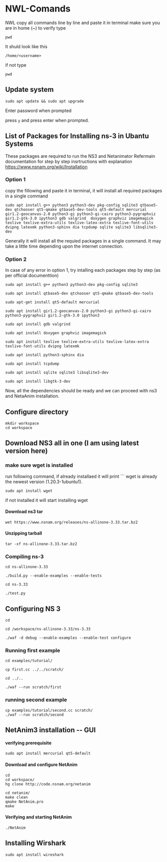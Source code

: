 # NWL-Comands
NWL
copy all commands line by line 
and paste it in terminal
make sure you are in home (~)
to verify type 
```
pwd
```
It shuld look like this

```
/home/<username>
```

if not type

```
pwd
```

## Update system
	
```
sudo apt update && sudo apt upgrade 
```
Enter password when prompted

press ```y``` and press enter when prompted.

## List of Packages for Installing ns-3 in Ubantu Systems
These packages are required to run the NS3 and Netanimator
Refermain documentation for step by step insrtructions with explanation
https://www.nsnam.org/wiki/Installation

### Option 1
copy the fillowing and paste it in terminal, it will install all required packages in a single command

```
sudo apt install g++ python3 python3-dev pkg-config sqlite3 qtbase5-dev qtchooser qt5-qmake qtbase5-dev-tools qt5-default mercurial gir1.2-goocanvas-2.0 python3-gi python3-gi-cairo python3-pygraphviz gir1.2-gtk-3.0 ipython3 gdb valgrind  doxygen graphviz imagemagick texlive texlive-extra-utils texlive-latex-extra texlive-font-utils dvipng latexmk python3-sphinx dia tcpdump sqlite sqlite3 libsqlite3-dev
  ```
Generally it will install all the requied packages in a single command. It may take a little time depending upon the internet connection.

### Option 2
In case of any error in option 1, try intalling each packages step by step (as per official documenttion)


```
sudo apt install g++ python3 python3-dev pkg-config sqlite3 
  ```
  ```
sudo apt install qtbase5-dev qtchooser qt5-qmake qtbase5-dev-tools
  ```
  ```
sudo apt-get install qt5-default mercurial
  ```
  ```
sudo apt install gir1.2-goocanvas-2.0 python3-gi python3-gi-cairo python3-pygraphviz gir1.2-gtk-3.0 ipython3 
  ```
  ```
sudo apt install gdb valgrind 
  ```
  ```
sudo apt install doxygen graphviz imagemagick
  ```
  ```
sudo apt install texlive texlive-extra-utils texlive-latex-extra texlive-font-utils dvipng latexmk
  ```
  ```
sudo apt install python3-sphinx dia 
  ```
  ```
sudo apt install tcpdump
  ```
  ```
sudo apt install sqlite sqlite3 libsqlite3-dev
  ```
  ```
sudo apt install libgtk-3-dev
  ```
Now, all the dependencies should be ready and we can proceed with ns3 and NetaAnim installation. 

## Configure directory
```
mkdir workspace
cd workspace
```

## Download NS3 all in one (I am using latest version here)

### make sure wget is installed
run following command, if already installaed it will print  ``` wget is already the newest version (1.20.3-1ubuntu1).

```
sudo apt install wget
``` 
if not installed it will start installing wget

#### Download ns3 tar 

```
wet https://www.nsnam.org/releases/ns-allinone-3.33.tar.bz2
```

#### Unzipping tarball
```
tar -xf ns-allinone-3.33.tar.bz2 
```

### Compiling ns-3
	
  ```
cd ns-allinone-3.33 

./build.py --enable-examples --enable-tests
```
```
cd ns-3.33
  
./test.py
 ```

## Configuring NS 3 



```
cd

cd /workspace/ns-allinone-3.33/ns-3.33

./waf -d debug --enable-examples --enable-test configure
```

### Running first example
```
cd examples/tutorial/ 

cp first.cc ../../scratch/

cd ../..

./waf --run scratch/first
```

### running second example

```
cp examples/tutorial/second.cc scratch/
./waf --run scratch/second
```

## NetAnim3 installation -- GUI

#### verifying prerequisite 
	sudo apt install mercurial qt5-default
#### Download and configure NetAnim
	cd
	cd workspace/
	hg clone http://code.nsnam.org/netanim
	
	cd netanim/
	make clean
	qmake NetAnim.pro
	make

#### Verifying and starting NetAnim
	./NetAnim

## Installing Wirshark 

```
sudo apt install wireshark
```
